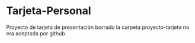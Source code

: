 # Tarjeta-Personal
Proyecto de tarjeta de presentación 
borrado la carpeta proyecto-tarjeta no era aceptada por github
